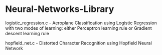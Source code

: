 # Neural-Networks-Library

logistic_regression.c - Aeroplane Classification using Logistic Regression with two modes of learning: either Perceptron learning rule or Gradient descent learning rule

hopfield_net.c - Distorted Character Recognition using Hopfield Neural Network
